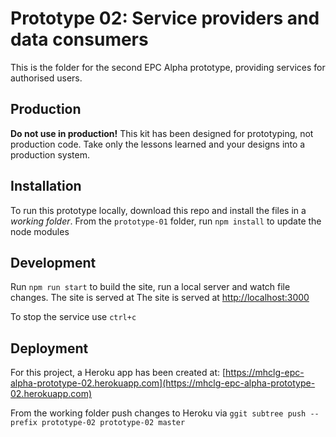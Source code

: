 # Prototype 02: Service providers and data consumers

This is the folder for the second EPC Alpha prototype, providing services for authorised users.

## Production
**Do not use in production!**
This kit has been designed for prototyping, not production code. Take only the lessons learned and your designs into a production system.

## Installation
To run this prototype locally, download this repo and install the files in a _working folder_.
From the `prototype-01` folder, run `npm install` to update the node modules

## Development
Run `npm run start` to build the site, run a local server and watch file changes.
The site is served at The site is served at [http://localhost:3000](http://localhost:3000)

To stop the service use `ctrl+c`

## Deployment
For this project, a Heroku app has been created at:
[https://mhclg-epc-alpha-prototype-02.herokuapp.com](https://mhclg-epc-alpha-prototype-02.herokuapp.com)

From the working folder push changes to Heroku via 
`ggit subtree push --prefix prototype-02 prototype-02 master`


